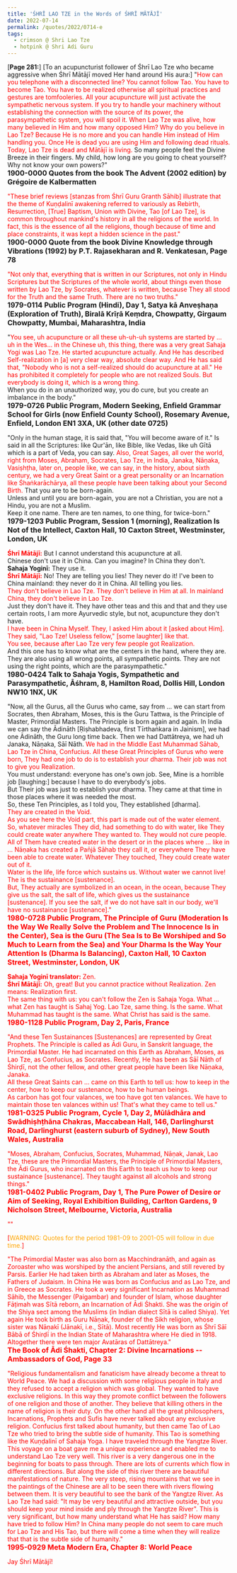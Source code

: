 ```yaml
---
title: 'ŚHRĪ LAO TZE in the Words of ŚHRĪ MĀTĀJĪ'
date: 2022-07-14
permalink: /quotes/2022/0714-e
tags:
  - crimson @ Shri Lao Tze
  - hotpink @ Shri Adi Guru
---
```


<div class="para-divider"></div>

<p>
[<b>Page 281:</b>] [To an acupuncturist follower of Śhrī Lao Tze who became aggressive when Śhrī Mātājī moved Her hand around His aura:] "<font color="red">How can you telephone with a disconnected line? You cannot follow Tao. You have to become Tao. You have to be realized otherwise all spiritual practices and gestures are tomfooleries. All your acupuncture will just activate the sympathetic nervous system. If you try to handle your machinery without establishing the connection with the source of its power, the parasympathetic system, you will spoil it. When Lao Tze was alive, how many believed in Him and how many opposed Him? Why do you believe in Lao Tze? Because He is no more and you can handle Him instead of Him handling you. Once He is dead you are using Him and following dead rituals. Today, Lao Tze is dead and Mātājī is living.</font> So many people feel the Divine Breeze in their fingers. My child, how long are you going to cheat yourself? Why not know your own powers?"<br>
<font size="+0"><b>1900-0000 Quotes from the book The Advent (2002 edition) by Grégoire de Kalbermatten</b></font>
</p>

<div class="para-divider"></div>

<p>
<font color="red">"These brief reviews [stanzas from Śhrī Guru Granth Sāhib] illustrate that the theme of Kuṇḍalinī awakening referred to variously as Rebirth, Resurrection, [True] Baptism, Union with Divine, Tao [of Lao Tze], is common throughout mankind's history in all the religions of the world. In fact, this is the essence of all the religions, though because of time and place constraints, it was kept a hidden science in the past."</font><br>
<font size="+0"><b>1900-0000 Quote from the book Divine Knowledge through Vibrations (1992) by P.T. Rajasekharan and R. Venkatesan, Page 78</b></font>
</p>

<div class="para-divider"></div>

<p>
<font color="red">"Not only that, everything that is written in our Scriptures, not only in Hindu Scriptures but the Scriptures of the whole world, about things even those written by Lao Tze, by Socrates, whatever is written, because They all stood for the Truth and the same Truth. There are no two truths."</font><br>
<font size="+0"><b>1979-0114 Public Program (Hindi), Day 1, Satya kā Anveṣhaṇa (Exploration of Truth), Biralā Krīṛā Keṃdra, Chowpatty, Girgaum Chowpatty, Mumbai, Maharashtra, India</b></font>
</p>

<div class="para-divider"></div>

<p>
"<font color="red">You see, uh acupuncture or all these uh-uh-uh systems are started by ... uh in the Wes... in the Chinese uh, this thing, there was a very great Sahaja Yogi was Lao Tze. He started acupuncture actually. And He has described Self-realization in [a] very clear way, absolute clear way. And He has said that, "Nobody who is not a self-realized should do acupuncture at all." He has prohibited it completely for people who are not realized Souls. But everybody is doing it, which is a wrong thing.</font><br>
When you do in an unauthorized way, you do cure, but you create an imbalance in the body."<br>
<font size="+0"><b>1979-0726 Public Program, Modern Seeking, Enfield Grammar School for Girls (now Enfield County School), Rosemary Avenue, Enfield, London EN1 3XA, UK (other date 0725)</b></font>
</p>

<div class="para-divider"></div>

<p>
"Only in the human stage, it is said that, "You will become aware of it." Is said in all the Scriptures: like Qur'ān, like Bible, like Vedas, like uh Gītā which is a part of Veda, you can say. <font color="red">Also, Great Sages, all over the world, right from Moses, Abraham, Socrates, Lao Tze, in India, Janaka, Nāṇaka, Vasiṣhṭha, later on, people like, we can say, in the history, about sixth century, we had a very Great Saint or a great personality or an Incarnation like Śhaṅkarāchārya, all these people have been talking about your Second Birth.</font> That you are to be born-again.<br>
Unless and until you are born-again, you are not a Christian, you are not a Hindu, you are not a Muslim.<br>
Keep it one name. There are ten names, to one thing, for twice-born."<br>
<font size="+0"><b>1979-1203 Public Program, Session 1 (morning), Realization Is Not of the Intellect, Caxton Hall, 10 Caxton Street, Westminster, London, UK</b></font>
</p>

<div class="para-divider"></div>

<p>
<font color="red"><b>Śhrī Mātājī:</b></font> But I cannot understand this acupuncture at all.<br>
Chinese don't use it in China. Can you imagine? In China they don't.<br>
<b>Sahaja Yoginī:</b> They use it.<br>
<font color="red"><b>Śhrī Mātājī:</b></font> No! They are telling you lies! They never do it! I've been to China mainland: they never do it in China. All telling you lies.<br>
<font color="red">They don't believe in Lao Tze. They don't believe in Him at all. In mainland China, they don't believe in Lao Tze.</font><br>
Just they don't have it. They have other teas and this and that and they use certain roots, I am more Ayurvedic style, but not, acupuncture they don't have.<br>
<font color="red">I have been in China Myself. They, I asked Him about it [asked about Him]. They said, "Lao Tze! Useless fellow," [some laughter] like that.</font><br>
<font color="red">You see, because after Lao Tze very few people got Realization.</font><br> 
And this one has to know what are the centers in the hand, where they are. They are also using all wrong points, all sympathetic points. They are not using the right points, which are the parasympathetic."</font><br>
<font size="+0"><b>1980-0424 Talk to Sahaja Yogis, Sympathetic and Parasympathetic, Āśhram, 8, Hamilton Road, Dollis Hill, London NW10 1NX, UK</b></font>
</p>

<div class="para-divider"></div>

<p>
"Now, all the Gurus, all the Gurus who came, say from ... we can start from Socrates, then Abraham, Moses, this is the Guru Tattwa, is the Principle of Master, Primordial Masters. The Principle is born again and again. In India we can say the Ādināth [Ṛiṣhabhadeva, first Tīrthaṅkara in Jainism], we had one Ādināth, the Guru long time back. Then we had Dattātreya, we had uh Janaka, Nāṇaka, Sāī Nāth. <font color="red">We had in the Middle East Muhammad Sāhab, Lao Tze in China, Confucius. All these Great Principles of Gurus who were born, They had one job to do is to establish your dharma. Their job was not to give you Realization.</font><br>
You must understand: everyone has one's own job. See, Mine is a horrible job [laughing:] because I have to do everybody's jobs.<br>
But Their job was just to establish your dharma. They came at that time in those places where it was needed the most.<br>
So, these Ten Principles, as I told you, They established [dharma].</font><br> 
<font color="red">They are created in the Void.<br>
As you see here the Void part, this part is made out of the water element. <font color="red">So, whatever miracles They did, had something to do with water, like They could create water anywhere They wanted to. They would not cure people. All of Them have created water in the desert or in the places where ... like in ... Nāṇaka has created a Pan̄jā Sāhab they call it, or everywhere They have been able to create water. Whatever They touched, They could create water out of it.</font><br>
Water is the life, life force which sustains us. Without water we cannot live! The is the sustainance [sustenance].<br>
<font color="red">But, They actually are symbolized in an ocean, in the ocean, because They give us the salt, the salt of life, which gives us the sustainance [sustenance].</font> If you see the salt, if we do not have salt in our body, we'll have no sustainance [sustenance]."<br>
<font size="+0"><b>1980-0728 Public Program, The Principle of Guru (Moderation Is the Way We Really Solve the Problem and The Innocence Is in the Center), Sea is the Guru (The Sea Is to Be Worshiped and So Much to Learn from the Sea) and Your Dharma Is the Way Your Attention Is (Dharma Is Balancing), Caxton Hall, 10 Caxton Street, Westminster, London, UK</b></font>
</p>

<div class="para-divider"></div>

<p>
<b>Sahaja Yoginī translator:</b> Zen.<br>
<font color="red"><b>Śhrī Mātājī:</b></font> Oh, great! But you cannot practice without Realization. Zen means: Realization first.<br>
The same thing with us: you can't follow the Zen is Sahaja Yoga. What ... what Zen has taught is Sahaj Yog. Lao Tze, same thing. Is the same. <font color="red">What Muhammad has taught is the same.</font> What Christ has said is the same.
<font size="+0"><b>1980-1128 Public Program, Day 2, Paris, France</b></font>
</p>

<div class="para-divider"></div>

<p>
"And these Ten Sustainances [Sustenances] are represented by Great Prophets. The Principle is called as Ādi Guru, in Sanskrit language, the Primordial Master. <font color="red">He had incarnated on this Earth as Abraham, Moses, as Lao Tze, as Confucius, as Socrates.</font> Recently, He has been as Sāī Nāth of Śhirḍī, not the other fellow, and other great people have been like Nāṇaka, Janaka.<br>
All these Great Saints can ... came on this Earth to tell us: how to keep in the center, how to keep our sustenance, how to be human beings.<br>
As carbon has got four valances, we too have got ten valances. We have to maintain those ten valances within us! That's what they came to tell us."<br>
<font size="+0"><b>1981-0325 Public Program, Cycle 1, Day 2, Mūlādhāra and Swādhiṣhṭhāna Chakras, Maccabean Hall, 146, Darlinghurst Road, Darlinghurst (eastern suburb of Sydney), New South Wales, Australia</b></font>
</p>

<div class="para-divider"></div>

<p>
<font color="red">"Moses, Abraham, Confucius, Socrates, Muhammad, Nāṇak, Janak, Lao Tze, these are the Primordial Masters, the Principle of Primordial Masters, the Ādi Gurus, who incarnated on this Earth to teach us how to keep our sustainance [sustenance]. They taught against all alcohols and strong things."</font><br>
<font size="+0"><b>1981-0402 Public Program, Day 1, The Pure Power of Desire or Aim of Seeking, Royal Exhibition Building, Carlton Gardens, 9 Nicholson Street, Melbourne, Victoria, Australia</b></font>
</p>

<div class="para-divider"></div>

<p>
<font color="red">""</font><br>
<font size="+0"><b></b></font>
</p>

[<font color="orange">WARNING: Quotes for the period 1981-09 to 2001-05 will follow in due time.</font>]

<div class="para-divider"></div>

<p>
"The Primordial Master was also born as Macchindranāth, and again as Zoroaster who was worshiped by the ancient Persians, and still revered by Parsis. Earlier He had taken birth as Abraham and later as Moses, the Fathers of Judaism. <font color="red">In China He was born as Confucius and as Lao Tze, and in Greece as Socrates.</font> He took a very significant Incarnation as Muhammad Sāhib, the Messenger (Paigambar) and founder of Islam, whose daughter Fāṭimah was Sītā reborn, an Incarnation of Ādi Śhakti. She was the origin of the Shiya sect among the Muslims (in Indian dialect Sītā is called Shiya). Yet again He took birth as Guru Nāṇak, founder of the Sikh religion, whose sister was Nāṇakī (Jānakī, i.e., Sītā). Most recently He was born as Śhrī Sāī Bābā of Śhirḍī in the Indian State of Maharashtra where He died in 1918. Altogether there were ten major Avatāras of Dattātreya."<br>
<font size="+0"><b>The Book of Ādi Śhakti, Chapter 2: Divine Incarnations -- Ambassadors of God, Page 33</b></font>
</p>


<div class="para-divider"></div>

<p>
"Religious fundamentalism and fanaticism have already become a threat to World Peace. We had a discussion with some religious people in Italy and they refused to accept a religion which was global. They wanted to have exclusive religions. In this way they promote conflict between the followers of one religion and those of another. They believe that killing others in the name of religion is their duty. On the other hand all the great philosophers, Incarnations, Prophets and Sufis have never talked about any exclusive religion. <font color="red">Confucius first talked about humanity, but then came Tao of Lao Tze who tried to bring the subtle side of humanity. This Tao is something like the Kuṇḍalinī of Sahaja Yoga. I have traveled through the Yangtze River. This voyage on a boat gave me a unique experience and enabled me to understand Lao Tze very well. This river is a very dangerous one in the beginning for boats to pass through. There are lots of currents which flow in different directions. But along the side of this river there are beautiful manifestations of nature. The very steep, rising mountains that we see in the paintings of the Chinese are all to be seen there with rivers flowing between them. It is very beautiful to see the bank of the Yangtze River. As Lao Tze had said: "It may be very beautiful and attractive outside, but you should keep your mind inside and ply through the Yangtze River". This is very significant, but how many understand what He has said? How many have tried to follow Him? In China many people do not seem to care much for Lao Tze and His Tao, but there will come a time when they will realize that that is the subtle side of humanity.</font>"<br>
<font size="+0"><b>1995-0929 Meta Modern Era, Chapter 8: World Peace</b></font>
</p>

<div class="para-divider"></div>

<p style="color:red;">Jay Śhrī Mātājī!<br></p>